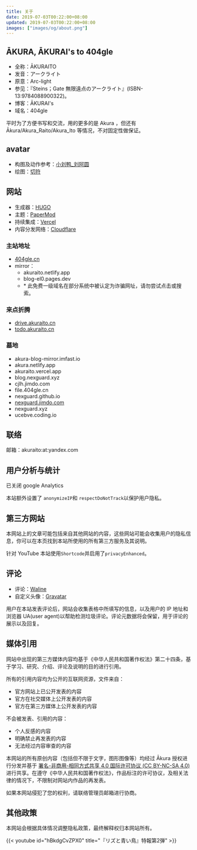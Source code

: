```yaml
---
title: 关于
date: 2019-07-03T00:22:00+08:00
updated: 2019-07-03T00:22:00+08:00
images: ["images/og/about.png"]
---
```


## ĀKURA, ĀKURAI's to 404gle<!--more-->

* 全称：ĀKURAITO
* 发音：アークライト
* 原意：Arc-light
* 参见：『Steins；Gate 無限遠点のアークライト』(ISBN-13:9784088900322)。
* 博客：ĀKURAI's
* 域名：404gle

平时为了方便书写和交流，用的更多的是 Akura ，但还有 Ākura/Akura_Raito/Akura_Ito 等情况，不对固定性做保证。

## avatar

* 构图及动作参考：[小刘鸭_刘阿圆](https://weibo.com/1774894770/HeduTw0ZB)
* 绘图：[切符](https://weibo.com/u/3224547823)

## 网站

* 生成器：[HUGO](https://gohugo.io/)
* 主题：[PaperMod](https://adityatelange.github.io/hugo-PaperMod)
* 持续集成：[Vercel](https://vercel.com/)
* 内容分发网络：[Cloudflare](https://cloudflare.com/)

### 主站地址

* [404gle.cn](https://404gle.cn/)
* mirror：
  * akuraito.netlify.app
  * blog-el0.pages.dev
  * \* 此免费一级域名在部分系统中被认定为诈骗网址，请勿尝试点击或搜索。

### 来点折腾

* [drive.akuraito.cn](https://drive.akuraito.cn)
* [todo.akuraito.cn](https://todo.akuraito.cn)

### 墓地

* akura-blog-mirror.imfast.io
* akura.netlify.app
* akuraito.vercel.app
* blog.nexguard.xyz
* cjlh.jimdo.com
* file.404gle.cn
* nexguard.github.io
* [nexguard.jimdo.com](https://nexguard.jimdo.com/)
* nexguard.xyz
* ucebve.coding.io

## 联络

邮箱：akuraito:at:yandex.com

## 用户分析与统计

已关闭 google Analytics

本站额外设置了 `anonymizeIP`和 `respectDoNotTrack`以保护用户隐私。

## 第三方网站

本网站上的文章可能包括来自其他网站的内容，这些网站可能会收集用户的隐私信息，你可以在本页找到本站所使用的所有第三方服务及其说明。

针对 YouTube 本站使用`Shortcode`并启用了`privacyEnhanced`。

## 评论

* 评论：[Waline](https://waline.js.org/)
* 自定义头像：[Gravatar](https://gravatar.com/)

用户在本站发表评论后，网站会收集表格中所填写的信息，以及用户的 IP 地址和浏览器 UA(user agent)以帮助检测垃圾评论。评论元数据将会保留，用于评论的展示以及回复。

## 媒体引用

网站中出现的第三方媒体内容均基于《中华人民共和国著作权法》第二十四条，基于学习、研究、介绍、评论及说明的目的进行引用。

所有的引用内容均为公开的互联网资源，文件来自：

* 官方网站上已公开发表的内容
* 官方在社交媒体上公开发表的内容
* 官方在第三方媒体上公开发表的内容

不会被发表、引用的内容：

* 个人反感的内容
* 明确禁止再发表的内容
* 无法经过内容审查的内容

本网站的所有原创内容（包括但不限于文字，图形图像等）均经过 Ākura 授权进行分发并基于 [署名-非商用-相同方式共享 4.0 国际许可协议 (CC BY-NC-SA 4.0)](https://creativecommons.org/licenses/by-nc-sa/4.0/deed.zh)进行共享。在遵守《中华人民共和国著作权法》，作品标注的许可协议，及相关法律的情况下，不限制对网站内作品的再发表。

如果本网站侵犯了您的权利，请联络管理员邮箱进行协商。

## 其他政策

本网站会根据具体情况调整隐私政策，最终解释权归本网站所有。

{{< youtube id="hBkdgCvZPX0" title="『リズと青い鳥』特報第2弾" >}}